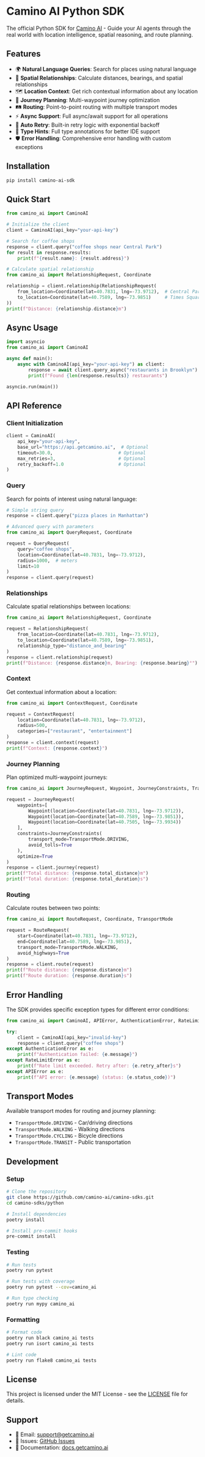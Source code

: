 # Camino AI Python SDK

The official Python SDK for [Camino AI](https://getcamino.ai) - Guide your AI agents through the real world with location intelligence, spatial reasoning, and route planning.

## Features

- 🌍 **Natural Language Queries**: Search for places using natural language
- 📍 **Spatial Relationships**: Calculate distances, bearings, and spatial relationships
- 🗺️ **Location Context**: Get rich contextual information about any location
- 🧭 **Journey Planning**: Multi-waypoint journey optimization
- 🛤️ **Routing**: Point-to-point routing with multiple transport modes
- ⚡ **Async Support**: Full async/await support for all operations
- 🔄 **Auto Retry**: Built-in retry logic with exponential backoff
- 📝 **Type Hints**: Full type annotations for better IDE support
- 🛡️ **Error Handling**: Comprehensive error handling with custom exceptions

## Installation

```bash
pip install camino-ai-sdk
```

## Quick Start

```python
from camino_ai import CaminoAI

# Initialize the client
client = CaminoAI(api_key="your-api-key")

# Search for coffee shops
response = client.query("coffee shops near Central Park")
for result in response.results:
    print(f"{result.name}: {result.address}")

# Calculate spatial relationship
from camino_ai import RelationshipRequest, Coordinate

relationship = client.relationship(RelationshipRequest(
    from_location=Coordinate(lat=40.7831, lng=-73.9712),  # Central Park
    to_location=Coordinate(lat=40.7589, lng=-73.9851)     # Times Square
))
print(f"Distance: {relationship.distance}m")
```

## Async Usage

```python
import asyncio
from camino_ai import CaminoAI

async def main():
    async with CaminoAI(api_key="your-api-key") as client:
        response = await client.query_async("restaurants in Brooklyn")
        print(f"Found {len(response.results)} restaurants")

asyncio.run(main())
```

## API Reference

### Client Initialization

```python
client = CaminoAI(
    api_key="your-api-key",
    base_url="https://api.getcamino.ai",  # Optional
    timeout=30.0,                        # Optional
    max_retries=3,                       # Optional
    retry_backoff=1.0                    # Optional
)
```

### Query

Search for points of interest using natural language:

```python
# Simple string query
response = client.query("pizza places in Manhattan")

# Advanced query with parameters
from camino_ai import QueryRequest, Coordinate

request = QueryRequest(
    query="coffee shops",
    location=Coordinate(lat=40.7831, lng=-73.9712),
    radius=1000,  # meters
    limit=10
)
response = client.query(request)
```

### Relationships

Calculate spatial relationships between locations:

```python
from camino_ai import RelationshipRequest, Coordinate

request = RelationshipRequest(
    from_location=Coordinate(lat=40.7831, lng=-73.9712),
    to_location=Coordinate(lat=40.7589, lng=-73.9851),
    relationship_type="distance_and_bearing"
)
response = client.relationship(request)
print(f"Distance: {response.distance}m, Bearing: {response.bearing}°")
```

### Context

Get contextual information about a location:

```python
from camino_ai import ContextRequest, Coordinate

request = ContextRequest(
    location=Coordinate(lat=40.7831, lng=-73.9712),
    radius=500,
    categories=["restaurant", "entertainment"]
)
response = client.context(request)
print(f"Context: {response.context}")
```

### Journey Planning

Plan optimized multi-waypoint journeys:

```python
from camino_ai import JourneyRequest, Waypoint, JourneyConstraints, TransportMode

request = JourneyRequest(
    waypoints=[
        Waypoint(location=Coordinate(lat=40.7831, lng=-73.9712)),
        Waypoint(location=Coordinate(lat=40.7589, lng=-73.9851)),
        Waypoint(location=Coordinate(lat=40.7505, lng=-73.9934))
    ],
    constraints=JourneyConstraints(
        transport_mode=TransportMode.DRIVING,
        avoid_tolls=True
    ),
    optimize=True
)
response = client.journey(request)
print(f"Total distance: {response.total_distance}m")
print(f"Total duration: {response.total_duration}s")
```

### Routing

Calculate routes between two points:

```python
from camino_ai import RouteRequest, Coordinate, TransportMode

request = RouteRequest(
    start=Coordinate(lat=40.7831, lng=-73.9712),
    end=Coordinate(lat=40.7589, lng=-73.9851),
    transport_mode=TransportMode.WALKING,
    avoid_highways=True
)
response = client.route(request)
print(f"Route distance: {response.distance}m")
print(f"Route duration: {response.duration}s")
```

## Error Handling

The SDK provides specific exception types for different error conditions:

```python
from camino_ai import CaminoAI, APIError, AuthenticationError, RateLimitError

try:
    client = CaminoAI(api_key="invalid-key")
    response = client.query("coffee shops")
except AuthenticationError as e:
    print(f"Authentication failed: {e.message}")
except RateLimitError as e:
    print(f"Rate limit exceeded. Retry after: {e.retry_after}s")
except APIError as e:
    print(f"API error: {e.message} (status: {e.status_code})")
```

## Transport Modes

Available transport modes for routing and journey planning:

- `TransportMode.DRIVING` - Car/driving directions
- `TransportMode.WALKING` - Walking directions  
- `TransportMode.CYCLING` - Bicycle directions
- `TransportMode.TRANSIT` - Public transportation

## Development

### Setup

```bash
# Clone the repository
git clone https://github.com/camino-ai/camino-sdks.git
cd camino-sdks/python

# Install dependencies
poetry install

# Install pre-commit hooks
pre-commit install
```

### Testing

```bash
# Run tests
poetry run pytest

# Run tests with coverage
poetry run pytest --cov=camino_ai

# Run type checking
poetry run mypy camino_ai
```

### Formatting

```bash
# Format code
poetry run black camino_ai tests
poetry run isort camino_ai tests

# Lint code
poetry run flake8 camino_ai tests
```

## License

This project is licensed under the MIT License - see the [LICENSE](../LICENSE) file for details.

## Support

- 📧 Email: support@getcamino.ai
- 🐛 Issues: [GitHub Issues](https://github.com/camino-ai/camino-sdks/issues)
- 📖 Documentation: [docs.getcamino.ai](https://docs.getcamino.ai)